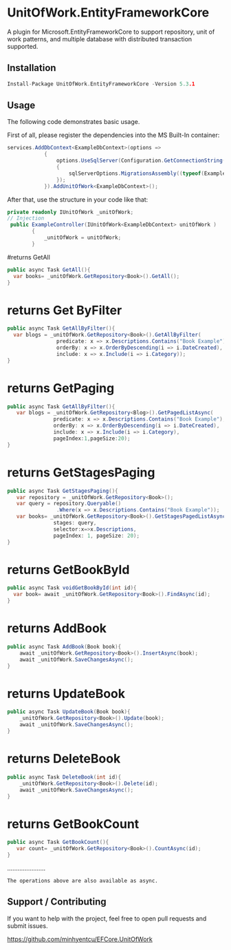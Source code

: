 # UnitOfWork.EntityFrameworkCore

A plugin for Microsoft.EntityFrameworkCore to support repository, unit of work patterns, and multiple database with distributed transaction supported.


## Installation
```c
Install-Package UnitOfWork.EntityFrameworkCore -Version 5.3.1
```


## Usage
The following code demonstrates basic usage.

First of all, please register the dependencies into the MS Built-In container:
```csharp
services.AddDbContext<ExampleDbContext>(options =>
            {
                options.UseSqlServer(Configuration.GetConnectionString(SystemConstants.MainConnectionString), sqlServerOptions =>
                {
                    sqlServerOptions.MigrationsAssembly((typeof(ExampleDbContext).Assembly).GetName().Name);
                });
            }).AddUnitOfWork<ExampleDbContext>();
```
After that, use the structure in your code like that:
```csharp
private readonly IUnitOfWork _unitOfWork;
// Injection
 public ExampleController(IUnitOfWork<ExampleDbContext> unitOfWork )
        {
            _unitOfWork = unitOfWork;
        }
```
#returns GetAll
```csharp
public async Task GetAll(){
  var books= _unitOfWork.GetRepository<Book>().GetAll();
}
```
# returns Get ByFilter
```csharp
public async Task GetAllByFilter(){
  var blogs = _unitOfWork.GetRepository<Book>().GetAllByFilter(
                predicate: x => x.Descriptions.Contains("Book Example"),
                orderBy: x => x.OrderByDescending(i => i.DateCreated),
                include: x => x.Include(i => i.Category));
}
```
# returns GetPaging
```csharp
public async Task GetAllByFilter(){
   var blogs = _unitOfWork.GetRepository<Blog>().GetPagedListAsync(
               predicate: x => x.Descriptions.Contains("Book Example"),
               orderBy: x => x.OrderByDescending(i => i.DateCreated),
               include: x => x.Include(i => i.Category),
               pageIndex:1,pageSize:20);
}
```
# returns GetStagesPaging
```csharp
public async Task GetStagesPaging(){
   var repository = _unitOfWork.GetRepository<Book>();
   var query = repository.Queryable()
                .Where(x => x.Descriptions.Contains("Book Example"));
   var books= _unitOfWork.GetRepository<Book>().GetStagesPagedListAsync(
               stages: query,
               selector:x=>x.Descriptions,
               pageIndex: 1, pageSize: 20);
}
```
# returns GetBookById
```csharp
public async Task voidGetBookById(int id){
  var book= await _unitOfWork.GetRepository<Book>().FindAsync(id);
}
```
# returns AddBook
```csharp
public async Task AddBook(Book book){
    await _unitOfWork.GetRepository<Book>().InsertAsync(book);
    await _unitOfWork.SaveChangesAsync();
}
```
# returns UpdateBook
```csharp
public async Task UpdateBook(Book book){
    _unitOfWork.GetRepository<Book>().Update(book);
    await _unitOfWork.SaveChangesAsync();
}
```
# returns DeleteBook
```csharp
public async Task DeleteBook(int id){
    _unitOfWork.GetRepository<Book>().Delete(id);
    await _unitOfWork.SaveChangesAsync();
}
```
# returns GetBookCount
```csharp
public async Task GetBookCount(){
   var count= _unitOfWork.GetRepository<Book>().CountAsync(id);
}
```
......................
```
The operations above are also available as async.
```
## Support / Contributing

If you want to help with the project, feel free to open pull requests and submit issues.

https://github.com/minhyentcu/EFCore.UnitOfWork

